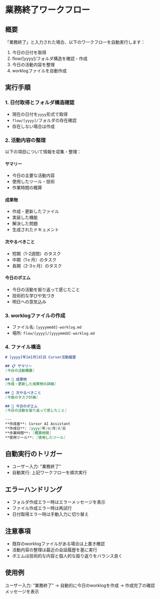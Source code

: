 # 業務終了ワークフロー

## 概要
「業務終了」と入力された場合、以下のワークフローを自動実行します：

1. 今日の日付を取得
2. flow/[yyyy]/フォルダ構造を確認・作成
3. 今日の活動内容を整理
4. worklogファイルを自動作成

## 実行手順

### 1. 日付取得とフォルダ構造確認
- 現在の日付を`yyyy`形式で取得
- `flow/[yyyy]/`フォルダの存在確認
- 存在しない場合は作成

### 2. 活動内容の整理
以下の項目について情報を収集・整理：

#### サマリー
- 今日の主要な活動内容
- 使用したツール・技術
- 作業時間の概算

#### 成果物
- 作成・更新したファイル
- 実装した機能
- 解決した問題
- 生成されたドキュメント

#### 次やるべきこと
- 短期（1-2週間）のタスク
- 中期（1ヶ月）のタスク
- 長期（2-3ヶ月）のタスク

#### 今日のポエム
- 今日の活動を振り返って感じたこと
- 技術的な学びや気づき
- 明日への意気込み

### 3. worklogファイルの作成
- ファイル名: `[yyyymmdd]-worklog.md`
- 場所: `flow/[yyyy]/[yyyymmdd]-worklog.md`

### 4. ファイル構造
```markdown
# [yyyy]年[m]月[d]日 Cursor活動履歴

## 📋 サマリー
[今日の活動概要]

## 🎯 成果物
[作成・更新した成果物の詳細]

## 🔄 次やるべきこと
[今後のタスク計画]

## 💭 今日のポエム
[今日の活動を振り返って感じたこと]

---
**作成者**: Cursor AI Assistant  
**作成日**: [yyyy]年[m]月[d]日  
**作業時間**: [概算時間]  
**使用ツール**: [使用したツール]
```

## 自動実行のトリガー
- ユーザー入力: "業務終了"
- 自動実行: 上記ワークフローを順次実行

## エラーハンドリング
- フォルダ作成エラー時はエラーメッセージを表示
- ファイル作成エラー時は再試行
- 日付取得エラー時は手動入力に切り替え

## 注意事項
- 既存のworklogファイルがある場合は上書き確認
- 活動内容の整理は最近の会話履歴を基に実行
- ポエムは技術的な内容と個人的な振り返りをバランス良く

## 使用例
ユーザー入力: "業務終了"
→ 自動的に今日のworklogを作成
→ 作成完了の確認メッセージを表示 